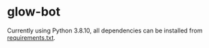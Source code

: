 # glow-bot

Currently using Python 3.8.10, all dependencies can be installed from [requirements.txt](https://github.com/Ibolt/glow-bot/blob/main/requirements.txt).

